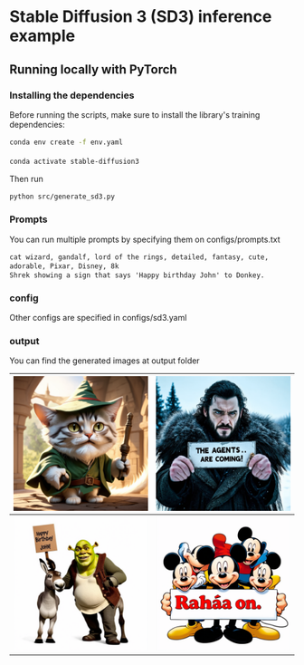 # Stable Diffusion 3 (SD3) inference example

## Running locally with PyTorch

### Installing the dependencies

Before running the scripts, make sure to install the library's training dependencies:

```bash
conda env create -f env.yaml

conda activate stable-diffusion3
```

Then run
```bash
python src/generate_sd3.py
```

### Prompts
You can run multiple prompts by specifying them on configs/prompts.txt

```
cat wizard, gandalf, lord of the rings, detailed, fantasy, cute, adorable, Pixar, Disney, 8k
Shrek showing a sign that says 'Happy birthday John' to Donkey.
```

### config
Other configs are specified in configs/sd3.yaml

### output
You can find the generated images at output folder

| ![Example Image 1](examples/cat_wizard_gandalf_lord_of_the_rings_detailed_fant.png) | ![Example Image 2](examples/john_snow_from_game_of_thrones_is_showing_a_sign.png) |
|-----------------------------------------|-----------------------------------------|
| ![Example Image 3](examples/shrek_showing_a_sign_that_says_happy_birthday_john.png) | ![Example Image 4](examples/mickey_mouse_holding_a_sign_rahaa_on_with_a_happ.png) |
